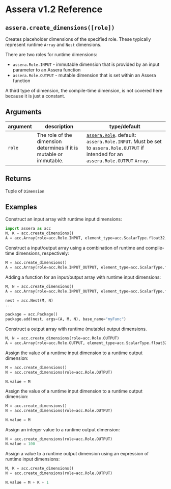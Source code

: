 [//]: # (Project: Assera)
[//]: # (Version: v1.2)

# Assera v1.2 Reference

## `assera.create_dimensions([role])`
Creates placeholder dimensions of the specified role. These typically represent runtime `Array` and `Nest` dimensions.

There are two roles for runtime dimensions:

* `assera.Role.INPUT` - immutable dimension that is provided by an input parameter to an Assera function
* `assera.Role.OUTPUT` - mutable dimension that is set within an Assera function

A third type of dimension, the compile-time dimension, is not covered here because it is just a constant.

## Arguments

argument | description | type/default
--- | --- | ---
`role` | The role of the dimension determines if it is mutable or immutable. | [`assera.Role`](<../enumerations/Role.md>). default: `assera.Role.INPUT`. Must be set to `assera.Role.OUTPUT` if intended for an `assera.Role.OUTPUT` `Array`.

## Returns
Tuple of `Dimension`

## Examples

Construct an input array with runtime input dimensions:
```python
import assera as acc
M, K = acc.create_dimensions()
A = acc.Array(role=acc.Role.INPUT, element_type=acc.ScalarType.float32, shape=(M, K))
```

Construct a input/output array using a combination of runtime and compile-time dimensions, respectively:
```python
M = acc.create_dimensions()
A = acc.Array(role=acc.Role.INPUT_OUTPUT, element_type=acc.ScalarType.float32, shape=(M, 20))
```

Adding a function for an input/output array with runtime input dimensions:
```python
M, N = acc.create_dimensions()
A = acc.Array(role=acc.Role.INPUT_OUTPUT, element_type=acc.ScalarType.float32, shape=(M, N))

nest = acc.Nest(M, N)
...

package = acc.Package()
package.add(nest, args=(A, M, N), base_name="myFunc")
```

Construct a output array with runtime (mutable) output dimensions.
```python
M, N = acc.create_dimensions(role=acc.Role.OUTPUT)
A = acc.Array(role=acc.Role.OUTPUT, element_type=acc.ScalarType.float32, shape=(M, N))
```

Assign the value of a runtime input dimension to a runtime output dimension:
```python
M = acc.create_dimensions()
N = acc.create_dimensions(role=acc.Role.OUTPUT)

N.value = M
```

Assign the value of a runtime input dimension to a runtime output dimension:
```python
M = acc.create_dimensions()
N = acc.create_dimensions(role=acc.Role.OUTPUT)

N.value = M
```

Assign an integer value to a runtime output dimension:
```python
N = acc.create_dimensions(role=acc.Role.OUTPUT)
N.value = 100
```

Assign a value to a runtime output dimension using an expression of runtime input dimensions:
```python
M, K = acc.create_dimensions()
N = acc.create_dimensions(role=acc.Role.OUTPUT)

N.value = M + K + 1
```


<div style="page-break-after: always;"></div>